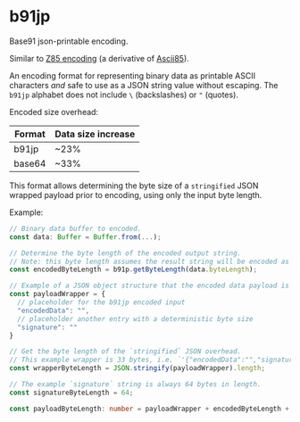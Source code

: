 # b91jp
Base91 json-printable encoding.


Similar to [Z85 encoding](https://rfc.zeromq.org/spec:32/Z85/) (a derivative of [Ascii85](https://en.wikipedia.org/wiki/Ascii85)). 


An encoding format for representing binary data as printable ASCII characters _and_ safe to use as a JSON string value without escaping. The `b91jp` alphabet does not include `\` (backslashes) or `"` (quotes). 


Encoded size overhead:

| Format | Data size increase |
|---|---|
| b91jp | ~23% |
| base64 | ~33% |


This format allows determining the byte size of a `stringified` JSON wrapped payload prior to encoding, using only the input byte length. 


Example:
```ts
// Binary data buffer to encoded.
const data: Buffer = Buffer.from(...);

// Determine the byte length of the encoded output string.
// Note: this byte length assumes the result string will be encoded as utf8 or ascii.
const encodedByteLength = b91p.getByteLength(data.byteLength);

// Example of a JSON object structure that the encoded data payload is wrapped in. 
const payloadWrapper = {
  // placeholder for the b91jp encoded input
  "encodedData": "",
  // placeholder another entry with a deterministic byte size
  "signature": ""
}

// Get the byte length of the `stringified` JSON overhead.
// This example wrapper is 33 bytes, i.e. `'{"encodedData":"","signature":""}'.length == 33`
const wrapperByteLength = JSON.stringify(payloadWrapper).length;

// The example `signature` string is always 64 bytes in length.
const signatureByteLength = 64;

const payloadByteLength: number = payloadWrapper + encodedByteLength + signatureByteLength;

```

